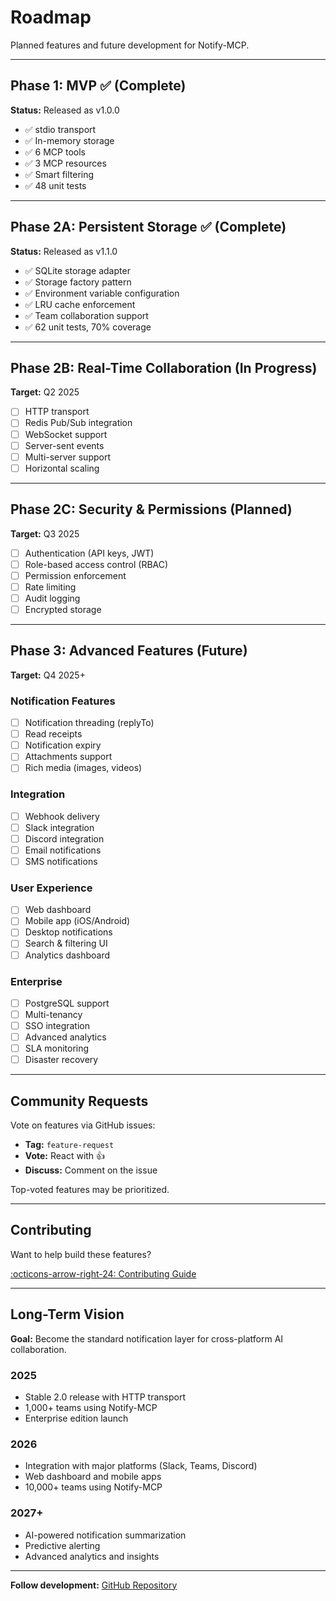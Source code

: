 # Roadmap

Planned features and future development for Notify-MCP.

---

## Phase 1: MVP ✅ (Complete)

**Status:** Released as v1.0.0

- ✅ stdio transport
- ✅ In-memory storage
- ✅ 6 MCP tools
- ✅ 3 MCP resources
- ✅ Smart filtering
- ✅ 48 unit tests

---

## Phase 2A: Persistent Storage ✅ (Complete)

**Status:** Released as v1.1.0

- ✅ SQLite storage adapter
- ✅ Storage factory pattern
- ✅ Environment variable configuration
- ✅ LRU cache enforcement
- ✅ Team collaboration support
- ✅ 62 unit tests, 70% coverage

---

## Phase 2B: Real-Time Collaboration (In Progress)

**Target:** Q2 2025

- [ ] HTTP transport
- [ ] Redis Pub/Sub integration
- [ ] WebSocket support
- [ ] Server-sent events
- [ ] Multi-server support
- [ ] Horizontal scaling

---

## Phase 2C: Security & Permissions (Planned)

**Target:** Q3 2025

- [ ] Authentication (API keys, JWT)
- [ ] Role-based access control (RBAC)
- [ ] Permission enforcement
- [ ] Rate limiting
- [ ] Audit logging
- [ ] Encrypted storage

---

## Phase 3: Advanced Features (Future)

**Target:** Q4 2025+

### Notification Features
- [ ] Notification threading (replyTo)
- [ ] Read receipts
- [ ] Notification expiry
- [ ] Attachments support
- [ ] Rich media (images, videos)

### Integration
- [ ] Webhook delivery
- [ ] Slack integration
- [ ] Discord integration
- [ ] Email notifications
- [ ] SMS notifications

### User Experience
- [ ] Web dashboard
- [ ] Mobile app (iOS/Android)
- [ ] Desktop notifications
- [ ] Search & filtering UI
- [ ] Analytics dashboard

### Enterprise
- [ ] PostgreSQL support
- [ ] Multi-tenancy
- [ ] SSO integration
- [ ] Advanced analytics
- [ ] SLA monitoring
- [ ] Disaster recovery

---

## Community Requests

Vote on features via GitHub issues:

- **Tag:** `feature-request`
- **Vote:** React with 👍
- **Discuss:** Comment on the issue

Top-voted features may be prioritized.

---

## Contributing

Want to help build these features?

[:octicons-arrow-right-24: Contributing Guide](contributing.md)

---

## Long-Term Vision

**Goal:** Become the standard notification layer for cross-platform AI collaboration.

### 2025
- Stable 2.0 release with HTTP transport
- 1,000+ teams using Notify-MCP
- Enterprise edition launch

### 2026
- Integration with major platforms (Slack, Teams, Discord)
- Web dashboard and mobile apps
- 10,000+ teams using Notify-MCP

### 2027+
- AI-powered notification summarization
- Predictive alerting
- Advanced analytics and insights

---

**Follow development:** [GitHub Repository](https://github.com/osick/notify-mcp)

